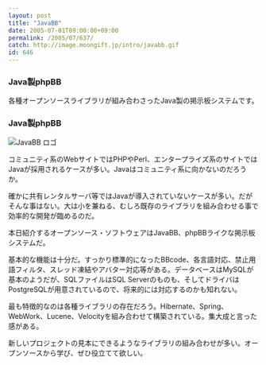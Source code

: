 ```yaml
---
layout: post
title: "JavaBB"
date: 2005-07-01T09:00:00+09:00
permalink: /2005/07/637/
catch: http://image.moongift.jp/intro/javabb.gif
id: 646
---
```

### Java製phpBB
  
各種オープンソースライブラリが組み合わさったJava製の掲示板システムです。  
<!--more-->  

### Java製phpBB
  

![JavaBB ロゴ](http://image.moongift.jp/intro/javabb.gif "JavaBB ロゴ")

  

コミュニティ系のWebサイトではPHPやPerl、エンタープライズ系のサイトではJavaが採用されるケースが多い。Javaはコミュニティ系に向かないのだろうか。

  

確かに共有レンタルサーバ等ではJavaが導入されていないケースが多い。だがそんな事はない。大は小を兼ねる、むしろ既存のライブラリを組み合わせる事で効率的な開発が臨めるのだ。

  

本日紹介するオープンソース・ソフトウェアはJavaBB、phpBBライクな掲示板システムだ。

  

基本的な機能は十分だ。すっかり標準的になったBBcode、各言語対応、禁止用語フィルタ、スレッド凍結やアバター対応等がある。データベースはMySQLが基本のようだが、SQLファイルはSQL Serverのものも、そしてドライバはPostgreSQLが用意されているので、将来的には対応するのかも知れない。

  

最も特徴的なのは各種ライブラリの存在だろう。Hibernate、Spring、WebWork、Lucene、Velocityを組み合わせて構築されている。集大成と言った感がある。

  

新しいプロジェクトの見本にできるようなライブラリの組み合わせが多い。オープンソースから学び、ぜひ役立てて欲しい。

